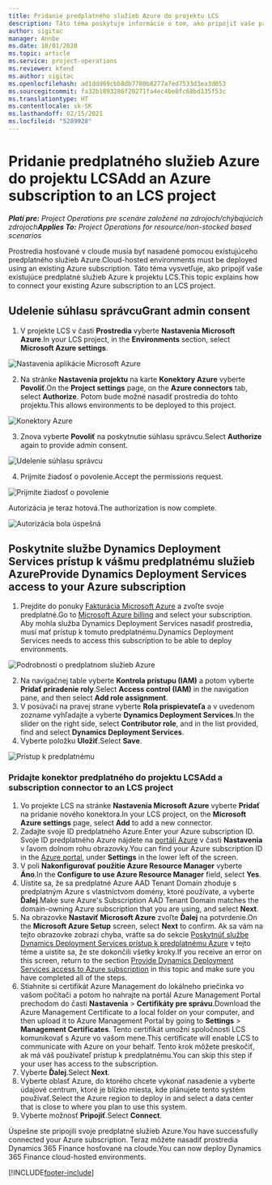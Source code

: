 ```yaml
---
title: Pridanie predplatného služieb Azure do projektu LCS
description: Táto téma poskytuje informácie o tom, ako pripojiť vaše predplatné služieb Azure k projektu LCS.
author: sigitac
manager: Annbe
ms.date: 10/01/2020
ms.topic: article
ms.service: project-operations
ms.reviewer: kfend
ms.author: sigitac
ms.openlocfilehash: ad1ddd69cbb8db7780b8277a7ed7533d3ea3d053
ms.sourcegitcommit: fa32b1893286f20271fa4ec4be8fc68bd135f53c
ms.translationtype: HT
ms.contentlocale: sk-SK
ms.lasthandoff: 02/15/2021
ms.locfileid: "5289928"
---
```

# <a name="add-an-azure-subscription-to-an-lcs-project"></a><span data-ttu-id="a7225-103">Pridanie predplatného služieb Azure do projektu LCS</span><span class="sxs-lookup"><span data-stu-id="a7225-103">Add an Azure subscription to an LCS project</span></span>

<span data-ttu-id="a7225-104">_**Platí pre:** Project Operations pre scenáre založené na zdrojoch/chýbajúcich zdrojoch_</span><span class="sxs-lookup"><span data-stu-id="a7225-104">_**Applies To:** Project Operations for resource/non-stocked based scenarios_</span></span>

<span data-ttu-id="a7225-105">Prostredia hosťované v cloude musia byť nasadené pomocou existujúceho predplatného služieb Azure.</span><span class="sxs-lookup"><span data-stu-id="a7225-105">Cloud-hosted environments must be deployed using an existing Azure subscription.</span></span> <span data-ttu-id="a7225-106">Táto téma vysvetľuje, ako pripojiť vaše existujúce predplatné služieb Azure k projektu LCS.</span><span class="sxs-lookup"><span data-stu-id="a7225-106">This topic explains how to connect your existing Azure subscription to an LCS project.</span></span> 

## <a name="grant-admin-consent"></a><span data-ttu-id="a7225-107">Udelenie súhlasu správcu</span><span class="sxs-lookup"><span data-stu-id="a7225-107">Grant admin consent</span></span>

1. <span data-ttu-id="a7225-108">V projekte LCS v časti **Prostredia** vyberte **Nastavenia Microsoft Azure**.</span><span class="sxs-lookup"><span data-stu-id="a7225-108">In your LCS project, in the **Environments** section, select **Microsoft Azure settings**.</span></span>

![Nastavenia aplikácie Microsoft Azure](./media/1MicrosoftAzureSettings.png)

2. <span data-ttu-id="a7225-110">Na stránke **Nastavenia projektu** na karte **Konektory Azure** vyberte **Povoliť**.</span><span class="sxs-lookup"><span data-stu-id="a7225-110">On the **Project settings** page, on the **Azure connectors** tab, select **Authorize**.</span></span> <span data-ttu-id="a7225-111">Potom bude možné nasadiť prostredia do tohto projektu.</span><span class="sxs-lookup"><span data-stu-id="a7225-111">This allows environments to be deployed to this project.</span></span>

![Konektory Azure](./media/2AzureConnectors.png)

3. <span data-ttu-id="a7225-113">Znova vyberte **Povoliť** na poskytnutie súhlasu správcu.</span><span class="sxs-lookup"><span data-stu-id="a7225-113">Select **Authorize** again to provide admin consent.</span></span>

![Udelenie súhlasu správcu](./media/3GrantAdminConsent.png)

4. <span data-ttu-id="a7225-115">Prijmite žiadosť o povolenie.</span><span class="sxs-lookup"><span data-stu-id="a7225-115">Accept the permissions request.</span></span>

![Prijmite žiadosť o povolenie](./media/4AcceptPermissionRequest.png)

<span data-ttu-id="a7225-117">Autorizácia je teraz hotová.</span><span class="sxs-lookup"><span data-stu-id="a7225-117">The authorization is now complete.</span></span> 

![Autorizácia bola úspešná](./media/5AuthorizationComplete.png)

## <a name="provide-dynamics-deployment-services-access-to-your-azure-subscription"></a><a name="provide"></a><span data-ttu-id="a7225-119">Poskytnite službe Dynamics Deployment Services prístup k vášmu predplatnému služieb Azure</span><span class="sxs-lookup"><span data-stu-id="a7225-119">Provide Dynamics Deployment Services access to your Azure subscription</span></span>

1. <span data-ttu-id="a7225-120">Prejdite do ponuky [Fakturácia Microsoft Azure](https://portal.azure.com/#blade/Microsoft\_Azure\_Billing/SubscriptionsBlade) a zvoľte svoje predplatné.</span><span class="sxs-lookup"><span data-stu-id="a7225-120">Go to [Microsoft Azure billing](https://portal.azure.com/#blade/Microsoft\_Azure\_Billing/SubscriptionsBlade) and select your subscription.</span></span> <span data-ttu-id="a7225-121">Aby mohla služba Dynamics Deployment Services nasadiť prostredia, musí mať prístup k tomuto predplatnému.</span><span class="sxs-lookup"><span data-stu-id="a7225-121">Dynamics Deployment Services needs to access this subscription to be able to deploy environments.</span></span>

![Podrobnosti o predplatnom služieb Azure](./media/6AzureSubscription.png)

2. <span data-ttu-id="a7225-123">Na navigačnej table vyberte **Kontrola prístupu (IAM)** a potom vyberte **Pridať priradenie roly**.</span><span class="sxs-lookup"><span data-stu-id="a7225-123">Select **Access control (IAM)** in the navigation pane, and then select **Add role assignment**.</span></span>
3. <span data-ttu-id="a7225-124">V posúvači na pravej strane vyberte **Rola prispievateľa** a v uvedenom zozname vyhľadajte a vyberte **Dynamics Deployment Services**.</span><span class="sxs-lookup"><span data-stu-id="a7225-124">In the slider on the right side, select **Contributor role**, and in the list provided, find and select **Dynamics Deployment Services**.</span></span> 
4. <span data-ttu-id="a7225-125">Vyberte položku **Uložiť**.</span><span class="sxs-lookup"><span data-stu-id="a7225-125">Select **Save**.</span></span>

![Prístup k predplatnému](./media/7SubscriptionAccess.png)

### <a name="add-a-subscription-connector-to-an-lcs-project"></a><span data-ttu-id="a7225-127">Pridajte konektor predplatného do projektu LCS</span><span class="sxs-lookup"><span data-stu-id="a7225-127">Add a subscription connector to an LCS project</span></span>

1. <span data-ttu-id="a7225-128">Vo projekte LCS na stránke **Nastavenia Microsoft Azure** vyberte **Pridať** na pridanie nového konektora.</span><span class="sxs-lookup"><span data-stu-id="a7225-128">In your LCS project, on the **Microsoft Azure settings** page, select **Add** to add a new connector.</span></span>
2. <span data-ttu-id="a7225-129">Zadajte svoje ID predplatného Azure.</span><span class="sxs-lookup"><span data-stu-id="a7225-129">Enter your Azure subscription ID.</span></span> <span data-ttu-id="a7225-130">Svoje ID predplatného Azure nájdete na [portáli Azure](https://ms.portal.azure.com/) v časti **Nastavenia** v ľavom dolnom rohu obrazovky.</span><span class="sxs-lookup"><span data-stu-id="a7225-130">You can find your Azure subscription ID in the [Azure portal](https://ms.portal.azure.com/), under  **Settings**  in the lower left of the screen.</span></span>
3. <span data-ttu-id="a7225-131">V poli **Nakonfigurovať použitie Azure Resource Manager** vyberte **Áno**.</span><span class="sxs-lookup"><span data-stu-id="a7225-131">In the **Configure to use Azure Resource Manager** field, select **Yes**.</span></span>
4. <span data-ttu-id="a7225-132">Uistite sa, že sa predplatné Azure AAD Tenant Domain zhoduje s predplatným Azure s vlastníctvom domény, ktoré používate, a vyberte **Ďalej**.</span><span class="sxs-lookup"><span data-stu-id="a7225-132">Make sure Azure's Subscription AAD Tenant Domain matches the domain-owning Azure subscription that you are using, and select **Next**.</span></span>
5. <span data-ttu-id="a7225-133">Na obrazovke **Nastaviť Microsoft Azure** zvoľte **Ďalej** na potvrdenie.</span><span class="sxs-lookup"><span data-stu-id="a7225-133">On the **Microsoft Azure Setup** screen, select **Next** to confirm.</span></span> <span data-ttu-id="a7225-134">Ak sa vám na tejto obrazovke zobrazí chyba, vráťte sa do sekcie [Poskytnúť službe Dynamics Deployment Services prístup k predplatnému Azure](#provide) v tejto téme a uistite sa, že ste dokončili všetky kroky.</span><span class="sxs-lookup"><span data-stu-id="a7225-134">If you receive an error on this screen, return to the section [Provide Dynamics Deployment Services access to Azure subscription](#provide) in this topic and make sure you have completed all of the steps.</span></span>
6. <span data-ttu-id="a7225-135">Stiahnite si certifikát Azure Management do lokálneho priečinka vo vašom počítači a potom ho nahrajte na portál Azure Management Portal prechodom do časti **Nastavenia** > **Certifikáty pre správu**.</span><span class="sxs-lookup"><span data-stu-id="a7225-135">Download the Azure Management Certificate to a local folder on your computer, and then upload it to Azure Management Portal by going to **Settings** > **Management Certificates**.</span></span> <span data-ttu-id="a7225-136">Tento certifikát umožní spoločnosti LCS komunikovať s Azure vo vašom mene.</span><span class="sxs-lookup"><span data-stu-id="a7225-136">This certificate will enable LCS to communicate with Azure on your behalf.</span></span> <span data-ttu-id="a7225-137">Tento krok môžete preskočiť, ak má váš používateľ prístup k predplatnému.</span><span class="sxs-lookup"><span data-stu-id="a7225-137">You can skip this step if your user has access to the subscription.</span></span>
7. <span data-ttu-id="a7225-138">Vyberte **Ďalej**.</span><span class="sxs-lookup"><span data-stu-id="a7225-138">Select  **Next**.</span></span>
8. <span data-ttu-id="a7225-139">Vyberte oblasť Azure, do ktorého chcete vykonať nasadenie a vyberte údajové centrum, ktoré je blízko miesta, kde plánujete tento systém používať.</span><span class="sxs-lookup"><span data-stu-id="a7225-139">Select the Azure region to deploy in and select a data center that is close to where you plan to use this system.</span></span>
9.  <span data-ttu-id="a7225-140">Vyberte možnosť **Pripojiť**.</span><span class="sxs-lookup"><span data-stu-id="a7225-140">Select  **Connect**.</span></span>

<span data-ttu-id="a7225-141">Úspešne ste pripojili svoje predplatné služieb Azure.</span><span class="sxs-lookup"><span data-stu-id="a7225-141">You have successfully connected your Azure subscription.</span></span> <span data-ttu-id="a7225-142">Teraz môžete nasadiť prostredia Dynamics 365 Finance hosťované na cloude.</span><span class="sxs-lookup"><span data-stu-id="a7225-142">You can now deploy Dynamics 365 Finance cloud-hosted environments.</span></span>




[!INCLUDE[footer-include](../includes/footer-banner.md)]